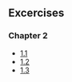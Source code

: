 ## Excercises

### Chapter 2

- [1.1](https://github.com/papastepanhdi/devops-with-kubernetes/tree/1.1/the_project)
- [1.2](https://github.com/papastepanhdi/devops-with-kubernetes/tree/1.2/1.2-the-project-step-1)
- [1.3](https://github.com/papastepanhdi/devops-with-kubernetes/tree/1.3/the_project)
